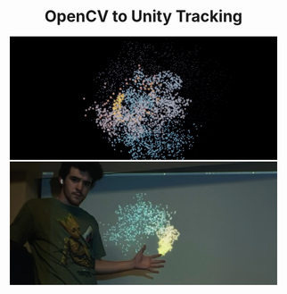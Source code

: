 <h1 align="center">OpenCV to Unity Tracking</h1>

<div align="center">
  <img src="https://github.com/ssambender/unityMotionTracking/blob/main/particleDemo.gif?raw=true">
  <img src="https://raw.githubusercontent.com/ssambender/unityMotionTracking/main/handInFront.png">
</div>
